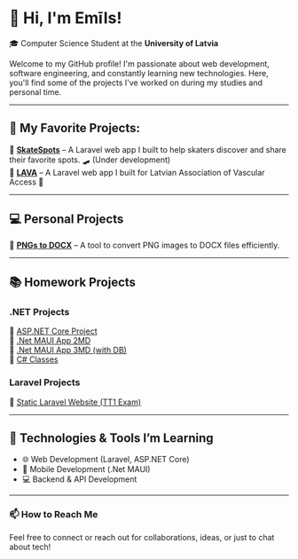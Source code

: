 # 👋 Hi, I'm Emīls!  
🎓 Computer Science Student at the **University of Latvia**  

Welcome to my GitHub profile! I'm passionate about web development, software engineering, and constantly learning new technologies. Here, you'll find some of the projects I've worked on during my studies and personal time.

---

## 🚀 My Favorite Projects:  
🔹 **[SkateSpots](https://github.com/krapsits1/SkateSpots)** – A Laravel web app I built to help skaters discover and share their favorite spots. 🛹 (Under development)  
🔹 **[LAVA](https://github.com/krapsits1/LAVA.org)** – A Laravel web app I built for Latvian Association of Vascular Access 💉

---

## 💻 Personal Projects  
🔹 **[PNGs to DOCX](https://github.com/krapsits1/PNGs_to_DOCX)** – A tool to convert PNG images to DOCX files efficiently.  

---

## 📚 Homework Projects  

### .NET Projects  
🔹 [ASP.NET Core Project](https://github.com/krapsits1/ASP-.NET-CORE)  
🔹 [.Net MAUI App 2MD](https://github.com/krapsits1/.NetMaui_2MD)  
🔹 [.Net MAUI App 3MD (with DB)](https://github.com/krapsits1/.NetMaui_3MD_DB)  
🔹 [C# Classes](https://github.com/krapsits1/C-Clases)  


### Laravel Projects  
🔹 [Static Laravel Website (TT1 Exam)](https://github.com/krapsits1/TT1_exam)  

---

## 🔧 Technologies & Tools I’m Learning  
- 🌐 Web Development (Laravel, ASP.NET Core)  
- 📱 Mobile Development (.Net MAUI)  
- 💻 Backend & API Development  

---

### 📫 How to Reach Me  
Feel free to connect or reach out for collaborations, ideas, or just to chat about tech!
